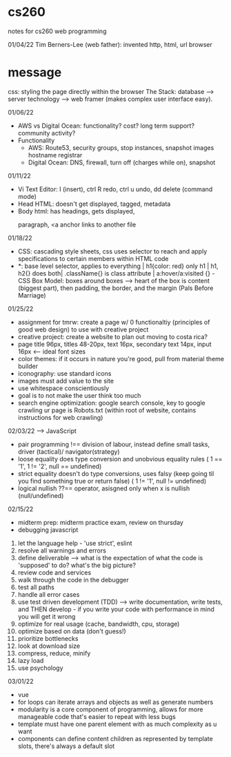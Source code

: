 # cs260
notes for cs260 web programming

01/04/22
Tim Berners-Lee (web father): invented http, html, url browser 
<html>
<head></head>
<body><h1>message</h1>
css: styling the page directly within the browser
The Stack: database —> server technology —> web framer (makes complex user interface easy). 

01/06/22
- AWS vs Digital Ocean: functionality? cost? long term support? community activity? 
- Functionality 
  - AWS: Route53, security groups, stop instances, snapshot images hostname registrar
  - Digital Ocean: DNS, firewall, turn off (charges while on), snapshot

01/11/22
  - Vi Text Editor: I (insert), ctrl R redo, ctrl u undo, dd delete (command mode)
  - Head HTML: doesn't get displayed, tagged, metadata 
  - Body html: has headings, gets displayed, <p> paragraph, <a anchor links to another file 
  
 01/18/22
 - CSS: cascading style sheets, css uses selector to reach and apply specifications to certain members within HTML code 
 - *: base level selector, applies to everything | h1{color: red} only h1 | h1, h2{} does both| .className{} is class attribute | a:hover/a:visited {}              - CSS Box Model: boxes around boxes --> heart of the box is content (biggest part), then padding, the border, and the margin (Pals Before Marriage)
  
  01/25/22
  - assignment for tmrw: create a page w/ 0 functionaltiy (principles of good web design) to use with creative project 
  - creative project: create a website to plan out moving to costa rica? 
  - page title 96px, titles 48-20px, text 16px, secondary text 14px, input 16px <-- ideal font sizes 
  - color themes: if it occurs in nature you're good, pull from material theme builder 
  - iconography: use standard icons   
  - images must add value to the site                                                 
  - use whitespace conscientiously 
  - goal is to not make the user think too much   
  - search engine optimization: google search console, key to google crawling ur page is Robots.txt (within root of website, contains instructions for web crawling)
  
  02/03/22 --> JavaScript 
  - pair programming !== division of labour, instead define small tasks, driver (tactical)/ navigator(strategy)
  - loose equality does type conversion and unobvious equality rules  ( 1 == '1', 1 != '2', null == undefined)
  - strict equality doesn't do type conversions, uses falsy (keep going til you find something true or return false) ( 1 != '1', null != undefined)
  - logical nullish ??== operator, asisgned only when x is nullish (null/undefined)         

                                                                                    
  02/15/22 
  - midterm prep: midterm practice exam, review on thursday 
  - debugging javascript 
  1. let the language help - 'use strict', eslint                                                                                  
  2. resolve all warnings and errors                                                                                  
  3. define deliverable --> what is the expectation of what the code is 'supposed' to do? what's the big picture?
  4. review code and services 
  5. walk through the code in the debugger                                                                                   
  6. test all paths                                                                                   
  7. handle all error cases 
  8. use test driven development (TDD)  --> write documentation, write tests, and THEN develop                                                                         - if you write your code with performance in mind you will get it wrong
  1. optimize for real usage (cache, bandwidth, cpu, storage)
  2. optimize based on data (don't guess!)
  3. prioritize bottlenecks 
  4. look at download size
  5. compress, reduce, minify 
  6. lazy load
  7. use psychology 
  
  03/01/22
  - vue
  - for loops can iterate arrays and objects as well as generate numbers 
  - modularity is a core component of programming, allows for more manageable code that's easier to repeat with less bugs 
  - template must have one parent element with as much complexity as u want 
  - components can define content children as represented by template slots, there's always a default slot 
  
  
